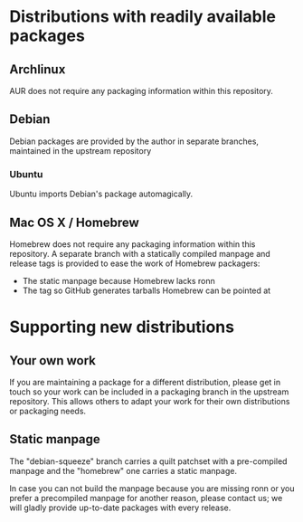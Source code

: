 # Distributions with readily available packages

## Archlinux

AUR does not require any packaging information within this repository.

## Debian

Debian packages are provided by the author in separate branches, maintained in
the upstream repository

### Ubuntu

Ubuntu imports Debian's package automagically.


## Mac OS X / Homebrew

Homebrew does not require any packaging information within this repository.
A separate branch with a statically compiled manpage and release tags is
provided to ease the work of Homebrew packagers:

* The static manpage because Homebrew lacks ronn
* The tag so GitHub generates tarballs Homebrew can be pointed at


# Supporting new distributions

## Your own work

If you are maintaining a package for a different distribution, please get
in touch so your work can be included in a packaging branch in the upstream
repository.
This allows others to adapt your work for their own distributions or
packaging needs.

## Static manpage

The "debian-squeeze" branch carries a quilt patchset with a pre-compiled
manpage and the "homebrew" one carries a static manpage.

In case you can not build the manpage because you are missing ronn or you
prefer a precompiled manpage for another reason, please contact us; we will
gladly provide up-to-date packages with every release.
